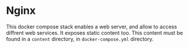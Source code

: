 # Nginx

This docker compose stack enables a web server, and allow to access diffrent web services. It exposes static content too. This content must be found in a `content` directory, in `docker-compose.yml` directory.
